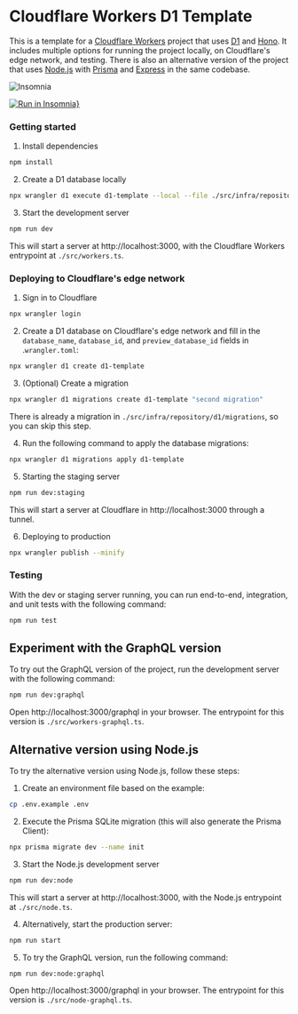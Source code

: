# Cloudflare Workers D1 Template

This is a template for a [Cloudflare Workers](https://workers.cloudflare.com/) project that uses [D1](https://blog.cloudflare.com/introducing-d1/) and [Hono](https://honojs.dev/). It includes multiple options for running the project locally, on Cloudflare's edge network, and testing. There is also an alternative version of the project that uses [Node.js](https://nodejs.org/) with [Prisma](https://www.prisma.io/) and [Express](https://expressjs.com/) in the same codebase.

![Insomnia](https://user-images.githubusercontent.com/3791148/208193854-befed6b2-cc8b-4683-801c-e7dc00bac9ee.png)

[![Run in Insomnia}](https://insomnia.rest/images/run.svg)](https://insomnia.rest/run/?label=Cloudflare%20Workers%20D1%20Template&uri=https%3A%2F%2Fgist.githubusercontent.com%2Fmkuchak%2Fdddcf33b56d9cbe3bcb2bf0f9bf3b12b%2Fraw%2Ff5fc1ffaab60359a9646cdf2768a54c7d7868aee%2Fcloudflare-workers-d1-template-insomnia.json)

### Getting started

1. Install dependencies

```bash
npm install
```

2. Create a D1 database locally

```bash
npx wrangler d1 execute d1-template --local --file ./src/infra/repository/d1/migrations/0000_init.sql
```

3. Start the development server

```bash
npm run dev
```

This will start a server at http://localhost:3000, with the Cloudflare Workers entrypoint at `./src/workers.ts`.

### Deploying to Cloudflare's edge network

1. Sign in to Cloudflare

```bash
npx wrangler login
```

2. Create a D1 database on Cloudflare's edge network and fill in the `database_name`, `database_id`, and `preview_database_id` fields in .`wrangler.toml`:

```bash
npx wrangler d1 create d1-template
```

3. (Optional) Create a migration

```bash
npx wrangler d1 migrations create d1-template "second migration"
```

There is already a migration in `./src/infra/repository/d1/migrations`, so you can skip this step.

4. Run the following command to apply the database migrations:

```bash
npx wrangler d1 migrations apply d1-template
```

5. Starting the staging server

```bash
npm run dev:staging
```

This will start a server at Cloudflare in http://localhost:3000 through a tunnel.

6. Deploying to production

```bash
npx wrangler publish --minify
```

### Testing

With the dev or staging server running, you can run end-to-end, integration, and unit tests with the following command:

```bash
npm run test
```

## Experiment with the GraphQL version

To try out the GraphQL version of the project, run the development server with the following command:

```bash
npm run dev:graphql
```

Open http://localhost:3000/graphql in your browser. The entrypoint for this version is `./src/workers-graphql.ts`.

## Alternative version using Node.js

To try the alternative version using Node.js, follow these steps:

1. Create an environment file based on the example:

```bash
cp .env.example .env
```

2. Execute the Prisma SQLite migration (this will also generate the Prisma Client):

```bash
npx prisma migrate dev --name init
```

3. Start the Node.js development server

```bash
npm run dev:node
```

This will start a server at http://localhost:3000, with the Node.js entrypoint at `./src/node.ts`.

4. Alternatively, start the production server:

```bash
npm run start
```

5. To try the GraphQL version, run the following command:

```bash
npm run dev:node:graphql
```

Open http://localhost:3000/graphql in your browser. The entrypoint for this version is `./src/node-graphql.ts`.
